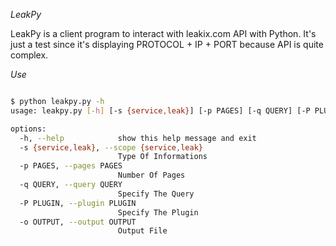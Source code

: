 *LeakPy*

LeakPy is a client program to interact with leakix.com API with Python. It's just a test since it's displaying PROTOCOL + IP + PORT because API is quite complex.


*Use*

```bash

$ python leakpy.py -h
usage: leakpy.py [-h] [-s {service,leak}] [-p PAGES] [-q QUERY] [-P PLUGIN] [-o OUTPUT]

options:
  -h, --help            show this help message and exit
  -s {service,leak}, --scope {service,leak}
                        Type Of Informations
  -p PAGES, --pages PAGES
                        Number Of Pages
  -q QUERY, --query QUERY
                        Specify The Query
  -P PLUGIN, --plugin PLUGIN
                        Specify The Plugin
  -o OUTPUT, --output OUTPUT
                        Output File


```

